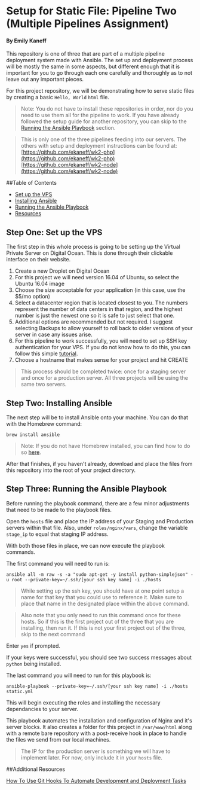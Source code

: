 # Setup for Static File: Pipeline Two (Multiple Pipelines Assignment)
#### By Emily Kaneff

This repository is one of three that are part of a multiple pipeline deployment system made with Ansible. The set up and deployment process will be mostly the same in some aspects, but different enough that it is important for you to go through each one carefully and thoroughly as to not leave out any important pieces. 

For this project repository, we will be demonstrating how to serve static files by creating a basic `Hello, World` `html` file.

>Note: You do not have to install these repositories in order, nor do you need to use them all for the pipeline to work. If you have already followed the setup guide for another repository, you can skip to the [Running the Ansible Playbook](#three) section.

>This is only one of the three pipelines feeding into our servers. The others with setup and deployment instructions can be found at: <br>
>[https://github.com/ekaneff/wk2-php](https://github.com/ekaneff/wk2-php) <br>
>[https://github.com/ekaneff/wk2-node](https://github.com/ekaneff/wk2-node)

##Table of Contents
* [Set up the VPS](#one)
* [Installing Ansible](#two)
* [Running the Ansible Playbook](#three)
* [Resources](#resources)

<a name="one"></a>
## Step One: Set up the VPS

The first step in this whole process is going to be setting up the Virtual Private Server on Digital Ocean. This is done through their clickable interface on their website. 

1. Create a new Droplet on Digital Ocean
2. For this project we will need version 16.04 of Ubuntu, so select the Ubuntu 16.04 image
3. Choose the size acceptable for your application (in this case, use the $5/mo option)
4. Select a datacenter region that is located closest to you. The numbers represent the number of data centers in that region, and the highest number is just the newest one so it is safe to just select that one.
5. Additional options are recommended but not required. I suggest selecting Backups to allow yourself to roll back to older versions of your server in case any issues arise.
6. For this pipeline to work successfully, you will need to set up SSH key authentication for your VPS. If you do not know how to do this, you can follow this simple [tutorial](https://www.digitalocean.com/community/tutorials/how-to-use-ssh-keys-with-digitalocean-droplets). 
7. Choose a hostname that makes sense for your project and hit CREATE

>This process should be completed twice: once for a staging server and once for a production server. All three projects will be using the same two servers.

<a name="two"></a>
## Step Two: Installing Ansible

The next step will be to install Ansible onto your machine. You can do that with the Homebrew command:

```shell
brew install ansible
```
>Note: If you do not have Homebrew installed, you can find how to do so [here](https://brew.sh/).

After that finishes, if you haven't already, download and place the files from this repository into the root of your project directory. 

<a name="three"></a>
## Step Three: Running the Ansible Playbook

Before running the playbook command, there are a few minor adjustments that need to be made to the playbook files. 

Open the `hosts` file and place the IP address of your Staging and Production servers within that file. Also, under `roles/nginx/vars`, change the variable `stage_ip` to equal that staging IP address.

With both those files in place, we can now execute the playbook commands.

The first command you will need to run is: 

```shell
ansible all -m raw -s -a "sudo apt-get -y install python-simplejson" -u root --private-key=~/.ssh/[your ssh key name] -i ./hosts
```
>While setting up the ssh key, you should have at one point setup a name for that key that you could use to reference it. Make sure to place that name in the designated place within the above command.

>Also note that you only need to run this command once for these hosts. So if this is the first project out of the three that you are installing, then run it. If this is not your first project out of the three, skip to the next command

Enter `yes` if prompted.

If your keys were successful, you should see two success messages about `python` being installed.

The last command you will need to run for this playbook is:

```shell
ansible-playbook --private-key=~/.ssh/[your ssh key name] -i ./hosts static.yml
```
This will begin executing the roles and installing the necessary dependancies to your server. 

This playbook automates the installation and configuration of Nginx and it's server blocks. It also creates a folder for this project in `/var/www/html` along with a remote bare repository with a post-receive hook in place to handle the files we send from our local machines.

>The IP for the production server is something we will have to implement later. For now, only include it in your `hosts` file.

<a name="resources"></a>
##Additional Resources

[How To Use Git Hooks To Automate Development and Deployment Tasks](https://www.digitalocean.com/community/tutorials/how-to-use-git-hooks-to-automate-development-and-deployment-tasks)

